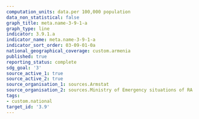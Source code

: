 ```yaml
---
computation_units: data.per 100,000 population
data_non_statistical: false
graph_title: meta.name-3-9-1-a
graph_type: line
indicator: 3.9.1.a
indicator_name: meta.name-3-9-1-a
indicator_sort_order: 03-09-01-0a
national_geographical_coverage: custom.armenia
published: true
reporting_status: complete
sdg_goal: '3'
source_active_1: true
source_active_2: true
source_organisation_1: sources.Armstat
source_organisation_2: sources.Ministry of Emergency situations of RA
tags:
- custom.national
target_id: '3.9'
---
```

